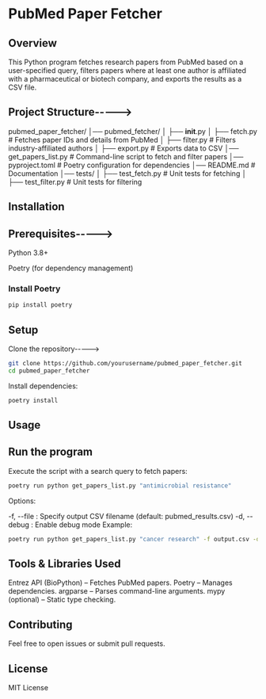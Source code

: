 # PubMed Paper Fetcher

## Overview

This Python program fetches research papers from PubMed based on a user-specified query, filters papers where at least one author is affiliated with a pharmaceutical or biotech company, and exports the results as a CSV file.

## Project Structure----->

pubmed_paper_fetcher/
│── pubmed_fetcher/
│ ├── **init**.py
│ ├── fetch.py # Fetches paper IDs and details from PubMed
│ ├── filter.py # Filters industry-affiliated authors
│ ├── export.py # Exports data to CSV
│── get_papers_list.py # Command-line script to fetch and filter papers
│── pyproject.toml # Poetry configuration for dependencies
│── README.md # Documentation
│── tests/
│ ├── test_fetch.py # Unit tests for fetching
│ ├── test_filter.py # Unit tests for filtering

## Installation

## Prerequisites----->

Python 3.8+

Poetry (for dependency management)

### Install Poetry

```sh
pip install poetry
```

## Setup

Clone the repository----->

```sh
git clone https://github.com/yourusername/pubmed_paper_fetcher.git
cd pubmed_paper_fetcher
```

Install dependencies:

```sh
poetry install
```

## Usage

## Run the program

Execute the script with a search query to fetch papers:

```sh
poetry run python get_papers_list.py "antimicrobial resistance"
```

Options:

-f, --file <filename> : Specify output CSV filename (default: pubmed_results.csv)
-d, --debug : Enable debug mode
Example:

```sh
poetry run python get_papers_list.py "cancer research" -f output.csv -d
```

## Tools & Libraries Used

Entrez API (BioPython) – Fetches PubMed papers. 
Poetry – Manages dependencies. 
argparse – Parses command-line arguments. 
mypy (optional) – Static type checking. 

## Contributing

Feel free to open issues or submit pull requests.

## License

MIT License
